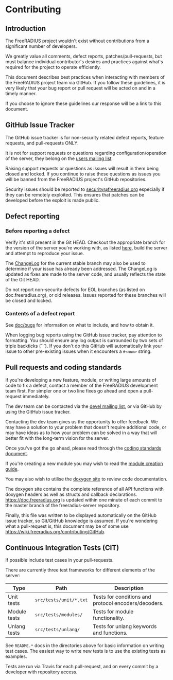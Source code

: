 # Contributing

## Introduction

The FreeRADIUS project wouldn't exist without contributions from a significant number of developers.

We greatly value all comments, defect reports, patches/pull-requests, but must balance individual
contributor's desires and practices against what's required for the project to operate efficiently.

This document describes best practices when interacting with members of the FreeRADIUS project team
via GitHub.  If you follow these guidelines, it is very likely that your bug report or pull request will
be acted on and in a timely manner.

If you choose to ignore these guidelines our response will be a link to this document.


## GitHub Issue Tracker

The GitHub issue tracker is for non-security related defect reports, feature requests, and
pull-requests ONLY.

It is not for support requests or questions regarding configuration/operation of the server, they
belong on the [users mailing list](https://freeradius.org/support/).

Raising support requests or questions as issues will result in them being closed and locked.  If you
continue to raise these questions as issues you will be banned from the FreeRADIUS project's GitHub
repositories.

Security issues should be reported to security@freeradius.org especially if they can be remotely
exploited.  This ensures that patches can be developed before the exploit is made public.


## Defect reporting

### Before reporting a defect

Verify it's still present in the Git HEAD.  Checkout the appropriate branch for the version of the
server you're working with, as listed [here](https://doc.freeradius.org), build the server and attempt
to reproduce your issue.

The [ChangeLog](https://github.com/FreeRADIUS/freeradius-server/blob/v3.0.x/doc/ChangeLog) for the
current stable branch may also be used to determine if your issue has already been addressed.
The ChangeLog is updated as fixes are made to the server code, and usually reflects the state of the
Git HEAD.

Do not report non-security defects for EOL branches (as listed on doc.freeradius.org), or old releases.
Issues reported for these branches will be closed and locked.

### Contents of a defect report

See [doc/bugs](https://github.com/FreeRADIUS/freeradius-server/blob/master/doc/source/bugs.md) for information
on what to include, and how to obtain it.

When logging bug reports using the GitHub issue tracker, pay attention to formatting.  You should
ensure any log output is surrounded by two sets of triple backticks (```).  If you don't do this
GitHub will automatically link your issue to other pre-existing issues when it encounters a ``#<num>``
string.


## Pull requests and coding standards

If you're developing a new feature, module, or writing large amounts of code to fix a defect, contact
a member of the FreeRADIUS development team first.  For simpler one or two line fixes go ahead and
open a pull-request immediately.

The dev team can be contacted via the [devel mailing list](https://freeradius.org/support/),
or via GitHub by using the GitHub issue tracker.

Contacting the dev team gives us the opportunity to offer feedback.  We may have a solution to your
problem that doesn't require additional code, or may have ideas as to how your problem can be solved
in a way that will better fit with the long-term vision for the server.

Once you've got the go ahead, please read through the
[coding standards document](https://wiki.freeradius.org/contributing/coding-standards).

If you're creating a new module you may wish to read the
[module creation guide](https://wiki.freeradius.org/contributing/Modules3).

You may also wish to utilise the [doxygen site](https://doc.freeradius.org) to review code documentation.

The doxygen site contains the complete reference of all API functions with doxygen headers as well
as structs and callback declarations.  <https://doc.freeradius.org> is updated within one minute of each
commit to the master branch of the freeradius-server repository.

Finally, this file was written to be displayed automatically on the GitHub issue tracker, so
Git/GitHub knowledge is assumed.  If you're wondering what a pull-request is, this document may be of
some use <https://wiki.freeradius.org/contributing/GitHub>.


## Continuous Integration Tests (CIT)

If possible include test cases in your pull-requests.

There are currently three test frameworks for different elements of the server:

| Type         | Path                   | Description                                          |
|--------------|------------------------|------------------------------------------------------|
| Unit tests   | `src/tests/unit/*.txt` | Tests for conditions and protocol encoders/decoders. |
| Module tests | `src/tests/modules/`   | Tests for module functionality.                      |
| Unlang tests | `src/tests/unlang/`    | Tests for unlang keywords and functions.             |

See `README.*` docs in the directories above for basic information on writing test cases.  The easiest
way to write new tests is to use the existing tests as examples.

Tests are run via Travis for each pull-request, and on every commit by a developer with repository
access.
